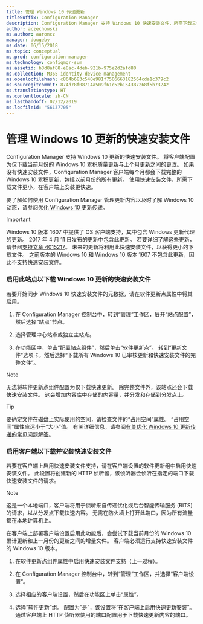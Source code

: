 ```yaml
---
title: 管理 Windows 10 传递更新
titleSuffix: Configuration Manager
description: Configuration Manager 支持 Windows 10 快速安装文件，所需下载文件更小，在客户端上安装速度更快。
author: aczechowski
ms.author: aaroncz
manager: dougeby
ms.date: 06/15/2018
ms.topic: conceptual
ms.prod: configuration-manager
ms.technology: configmgr-sum
ms.assetid: b8d8af88-e8ac-4deb-921b-975e2d2afd80
ms.collection: M365-identity-device-management
ms.openlocfilehash: c864b683c540e981f7506663182564cda1c379c2
ms.sourcegitcommit: 874d78f08714a509f61c52b154387268f5b73242
ms.translationtype: HT
ms.contentlocale: zh-CN
ms.lasthandoff: 02/12/2019
ms.locfileid: "56137705"
---
```

# <a name="manage-express-installation-files-for-windows-10-updates"></a>管理 Windows 10 更新的快速安装文件

Configuration Manager 支持 Windows 10 更新的快速安装文件。 将客户端配置为仅下载当前月份的 Windows 10 累积质量更新与上个月更新之间的更改。 如果没有快速安装文件，Configuration Manager 客户端每个月都会下载完整的 Windows 10 累积更新，包括以前月份的所有更新。 使用快速安装文件，所需下载文件更小，在客户端上安装更快速。

要了解如何使用 Configuration Manager 管理更新内容以及时了解 Windows 10 动态，请参阅[优化 Windows 10 更新传递](/sccm/sum/deploy-use/optimize-windows-10-update-delivery)。  


> [!IMPORTANT]  
> Windows 10 版本 1607 中提供了 OS 客户端支持，其中包含 Windows 更新代理的更新。 2017 年 4 月 11 日发布的更新中包含此更新。 若要详细了解这些更新，请参阅[支持文章 4015217](http://support.microsoft.com/kb/4015217)。 未来的更新将利用此快速安装文件，以获得更小的下载文件。 之前版本的 Windows 10 和 Windows 10 版本 1607 不包含此更新，因此不支持快速安装文件。  


### <a name="enable-the-site-to-download-express-installation-files-for-windows-10-updates"></a>启用此站点以下载 Windows 10 更新的快速安装文件
若要开始同步 Windows 10 快速安装文件的元数据，请在软件更新点属性中将其启用。  

1. 在 Configuration Manager 控制台中，转到“管理”工作区，展开“站点配置”，然后选择“站点”节点。  

2. 选择管理中心站点或独立主站点。  

3. 在功能区中，单击“配置站点组件”，然后单击“软件更新点”。 转到“更新文件”选项卡，然后选择“下载所有 Windows 10 已审核更新和快速安装文件的完整文件”。

> [!NOTE]    
> 无法将软件更新点组件配置为仅下载快速更新。  除完整文件外，该站点还会下载快速安装文件。 这会增加内容库中存储的内容量，并分发和存储到分发点上。

> [!Tip]  
> 要确定文件在磁盘上实际使用的空间，请检查文件的“占用空间”属性。 “占用空间”属性应远小于“大小”值。 有关详细信息，请参阅[有关优化 Windows 10 更新传递的常见问题解答](/sccm/sum/deploy-use/optimize-windows-10-update-delivery#bkmk_faq)。  


### <a name="enable-clients-to-download-and-install-express-installation-files"></a>启用客户端以下载并安装快速安装文件
若要在客户端上启用快速安装文件支持，请在客户端设置的软件更新组中启用快速安装文件。 此设置将创建新的 HTTP 侦听器，该侦听器会侦听在指定的端口下载快速安装文件的请求。

> [!NOTE]    
> 这是一个本地端口，客户端将用于侦听来自传递优化或后台智能传输服务 (BITS) 的请求，以从分发点下载快速内容。 无需在防火墙上打开此端口，因为所有流量都在本地计算机上。  

在客户端上部署客户端设置启用此功能后，会尝试下载当前月份的 Windows 10 累计更新和上一月份的更新之间的增量文件。 客户端必须运行支持快速安装文件的 Windows 10 版本。  

1. 在软件更新点组件属性中启用快速安装文件支持（上一过程）。  

2. 在 Configuration Manager 控制台中，转到“管理”工作区，并选择“客户端设置”。  

3. 选择相应的客户端设置，然后在功能区上单击“属性”。  

4. 选择“软件更新”组。 配置为“是”，该设置将“在客户端上启用快速更新安装”。 通过客户端上 HTTP 侦听器使用的端口配置用于下载快速更新内容的端口。
